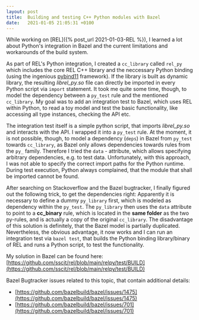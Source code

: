 ```yaml
---
layout: post
title:  Building and testing C++ Python modules with Bazel
date:   2021-01-05 21:05:31 +0100
---
```


While working on [REL]({% post_url  2021-01-03-REL %}), I learned a lot about Python's integration in Bazel and the current limitations and workarounds of the build system.

As part of REL's Python integration, I created a `cc_library` called `rel_py` which includes the core REL C++ library and the neccessary Python binding (using the ingenious [pybind11](https://github.com/pybind/pybind11) framework). If the library is built as dynamic library, the resulting _librel_py.so_ file can directly be imported in every Python script via `import` statement. It took me quite some time, though, to model the dependency between a `py_test` rule and the mentioned `cc_library`. My goal was to add an integration test to Bazel, which uses REL within Python, to read a toy model and test the basic functionality, like accessing all type instances, checking the API etc.

The integration test itself is a simple python script, that imports _librel_py.so_ and interacts with the API. I wrapped it into a `py_test` rule. At the moment, it is not possible, though, to model a dependency (`deps`) in Bazel from `py_test` towards `cc_library`, as Bazel only allows dependencies towards rules from the `py_` family. Therefore I tried the `data` - attribute, which allows specifying arbitrary dependencies, e.g. to test data. Unfortunately, with this approach, I was not able to specify the correct import paths for the Python runtime. During test execution, Python always complained, that the module that shall be imported cannot be found.

After searching on Stackoverflow and the Bazel bugtracker, I finally figured out the following trick, to get the dependencies right: Apparently it is necessary to define a dummy `py_library` first, which is modeled as dependency within the `py_test`. The `py_library` then uses the `data` attribute to point to a **cc_binary** rule, which is located in the **same folder** as the two py-rules, and is actually a copy of the original `cc_library`. The disadvantage of this solution is definitely, that the Bazel model is partially duplicated. Nevertheless, the obvious advantage, it now works and I can run an integration test via `bazel test`, that builds the Python binding library/binary of REL and runs a Python script, to test the functionality.

My solution in Bazel can be found here: [https://github.com/sscit/rel/blob/main/relpy/test/BUILD](https://github.com/sscit/rel/blob/main/relpy/test/BUILD)

Bazel Bugtracker issues related to this topic, that contain additional details:
- [https://github.com/bazelbuild/bazel/issues/1475](https://github.com/bazelbuild/bazel/issues/1475)
- [https://github.com/bazelbuild/bazel/issues/701](https://github.com/bazelbuild/bazel/issues/701)

